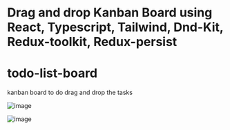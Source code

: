 # Drag and drop Kanban Board using React, Typescript, Tailwind, Dnd-Kit, Redux-toolkit, Redux-persist

# todo-list-board
kanban board to do drag and drop the tasks

![image](https://github.com/Prudhivi-Phani-Kumar/todo-list-board/assets/138499569/15c5b6b2-e19e-497f-aa43-86eabe4391d4)

![image](https://github.com/Prudhivi-Phani-Kumar/todo-list-board/assets/138499569/d115b288-ca28-46a1-b7c2-3274ecd13b82)
